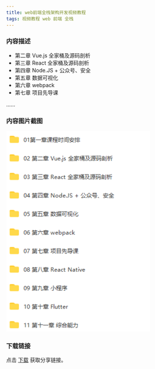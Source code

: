 ```yaml
---
title: web前端全栈架构开发视频教程
tags: 视频教程 web 前端 全栈
---
```



### 内容描述

- 第二章 Vue.js 全家桶及源码剖析
- 第三章 React 全家桶及源码剖析
- 第四章 Node.JS + 公众号、安全
- 第五章 数据可视化
- 第六章 webpack
- 第七章 项目先导课

......


### 内容图片截图

<img class="image image--xl" src="/assets/vresource/web/2020-11-06-v-res-web-all-architecture-1.png"/>


### 下载链接

点击 [下载](http://www.tupianx.com/p.php?8tp=t4.24535a43b110.pg3) 获取分享链接。


<br/>


